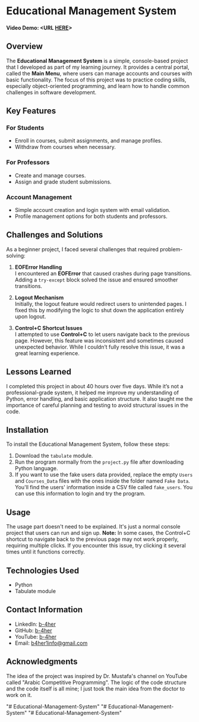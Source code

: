 # Educational Management System
#### Video Demo:  <URL [HERE](https://youtu.be/GC_tZgSSwwM)>

## Overview
The **Educational Management System** is a simple, console-based project that I developed as part of my learning journey. 
It provides a central portal, called the **Main Menu**, where users can manage accounts and courses with basic functionality. 
The focus of this project was to practice coding skills, especially object-oriented programming, 
and learn how to handle common challenges in software development.

## Key Features
### For Students
- Enroll in courses, submit assignments, and manage profiles.  
- Withdraw from courses when necessary.  

### For Professors
- Create and manage courses.  
- Assign and grade student submissions.  

### Account Management
- Simple account creation and login system with email validation.  
- Profile management options for both students and professors.  

## Challenges and Solutions  
As a beginner project, I faced several challenges that required problem-solving:  

1. **EOFError Handling**  
   I encountered an **EOFError** that caused crashes during page transitions. Adding a `try-except` block solved the issue and ensured smoother transitions.  

2. **Logout Mechanism**  
   Initially, the logout feature would redirect users to unintended pages. I fixed this by modifying the logic to shut down the application entirely upon logout.  

3. **Control+C Shortcut Issues**  
   I attempted to use **Control+C** to let users navigate back to the previous page. However, this feature was inconsistent and sometimes caused unexpected behavior.
   While I couldn’t fully resolve this issue, it was a great learning experience.  

## Lessons Learned  
I completed this project in about 40 hours over five days. While it’s not a professional-grade system, 
it helped me improve my understanding of Python, error handling, and basic application structure. 
It also taught me the importance of careful planning and testing to avoid structural issues in the code.    

## Installation
To install the Educational Management System, follow these steps:
1. Download the `tabulate` module.
2. Run the program normally from the `project.py` file after downloading Python language.
3. If you want to use the fake users data provided, replace the empty `Users` and `Courses_Data` files with the ones inside the folder named `Fake Data`. You'll find the users' information inside a CSV file called `fake_users`. You can use this information to login and try the program.

## Usage
The usage part doesn't need to be explained. It's just a normal console project that users can run and sign up.
**Note:** In some cases, the Control+C shortcut to navigate back to the previous page may not work properly, 
requiring multiple clicks. If you encounter this issue, try clicking it several times until it functions correctly.

## Technologies Used
- Python
- Tabulate module

## Contact Information
- LinkedIn: [b-4her](https://www.linkedin.com/in/b-4her)
- GitHub: [b-4her](https://github.com/b-4her)
- YouTube: [b-4her](https://www.youtube.com/@b-4her)
- Email: b4her1info@gmail.com

## Acknowledgments
The idea of the project was inspired by Dr. Mustafa's channel on YouTube called "Arabic Competitive Programming". The logic of the code structure and the code itself is all mine; I just took the main idea from the doctor to work on it.

"# Educational-Management-System" 
"# Educational-Management-System" 
"# Educational-Management-System" 
